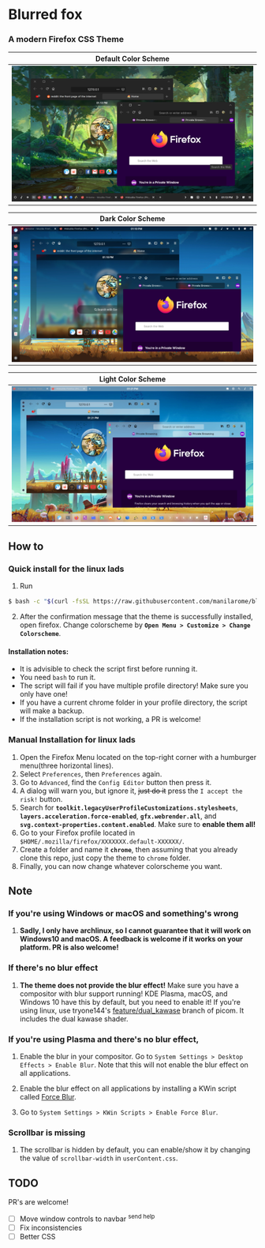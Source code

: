 # Blurred fox

### A modern Firefox CSS Theme

| Default Color Scheme |
| --- |
| ![screenshot](scrot/default.webp) |

| Dark Color Scheme |
| --- |
| ![screenshot](scrot/dark.webp) |

| Light Color Scheme |
| --- |
| ![screenshot](scrot/light.webp) |

## How to

### Quick install for the linux lads

1. Run
  
  ```bash
  $ bash -c "$(curl -fsSL https://raw.githubusercontent.com/manilarome/blurredfox/master/install.sh)"
  ```

2. After the confirmation message that the theme is successfully installed, open firefox. Change colorscheme by **`Open Menu > Customize > Change Colorscheme`**.

#### Installation notes:

+ It is advisible to check the script first before running it.
+ You need `bash` to run it.
+ The script will fail if you have multiple profile directory! Make sure you only have one!
+ If you have a current chrome folder in your profile directory, the script will make a backup.
+ If the installation script is not working, a PR is welcome!

### Manual Installation for linux lads

1. Open the Firefox Menu located on the top-right corner with a humburger menu(three horizontal lines).
2. Select `Preferences`, then `Preferences` again.
3. Go to `Advanced`, find the `Config Editor` button then press it.
4. A dialog will warn you, but ignore it, ~~just do it~~ press the `I accept the risk!` button.
5. Search for **`toolkit.legacyUserProfileCustomizations.stylesheets`**, **`layers.acceleration.force-enabled`**, **`gfx.webrender.all`**, and **`svg.context-properties.content.enabled`**. Make sure to **enable them all!**
6. Go to your Firefox profile located in `$HOME/.mozilla/firefox/XXXXXXX.default-XXXXXX/`.
7. Create a folder and name it **`chrome`**, then assuming that you already clone this repo, just copy the theme to `chrome` folder.
8. Finally, you can now change whatever colorscheme you want.

## Note

### If you're using Windows or macOS and something's wrong

1. **Sadly, I only have archlinux, so I cannot guarantee that it will work on Windows10 and macOS. A feedback is welcome if it works on your platform. PR is also welcome!**

### If there's no blur effect

1. **The theme does not provide the blur effect!** Make sure you have a compositor with blur support running! KDE Plasma, macOS, and Windows 10 have this by default, but you need to enable it! If you're using linux, use tryone144's [feature/dual_kawase](https://github.com/tryone144/picom/tree/feature/dual_kawase) branch of picom. It includes the dual kawase shader.

### If you're using Plasma and there's no blur effect,

1. Enable the blur in your compositor. Go to `System Settings > Desktop Effects > Enable Blur`. Note that this will not enable the blur effect on all applications.

2. Enable the blur effect on all applications by installing a KWin script called [Force Blur](https://store.kde.org/p/1294604/).

3. Go to `System Settings > KWin Scripts > Enable Force Blur`.

### Scrollbar is missing

1. The scrollbar is hidden by default, you can enable/show it by changing the value of `scrollbar-width` in `userContent.css`.

## TODO

PR's are welcome!

- [ ] Move window controls to navbar <sup>send help</sup>
- [ ] Fix inconsistencies
- [ ] Better CSS

